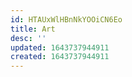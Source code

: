 ```yaml
---
id: HTAUxWlHBnNkYOOiCN6Eo
title: Art
desc: ''
updated: 1643737944911
created: 1643737944911
---
```


